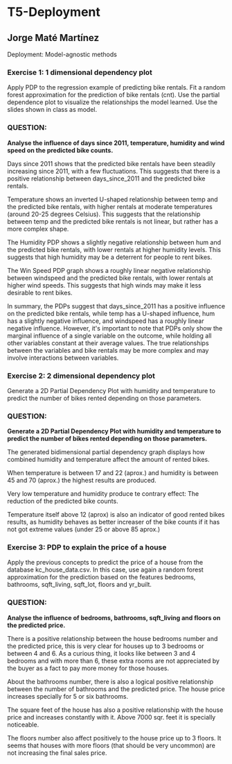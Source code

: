 # T5-Deployment
## Jorge Maté Martínez
Deployment: Model-agnostic methods

### Exercise 1: 1 dimensional dependency plot
Apply PDP to the regression example of predicting bike rentals. Fit a random forest approximation for the prediction of bike rentals (cnt). Use the partial dependence plot to visualize the relationships the model learned. Use the slides shown in class as model.  

### QUESTION:
**Analyse the influence of days since 2011, temperature, humidity and wind speed on the predicted bike counts.**

Days since 2011 shows that the predicted bike rentals have been steadily increasing since 2011, with a few fluctuations. This suggests that there is a positive relationship between days_since_2011 and the predicted bike rentals.

Temperature shows an inverted U-shaped relationship between temp and the predicted bike rentals, with higher rentals at moderate temperatures (around 20-25 degrees Celsius). This suggests that the relationship between temp and the predicted bike rentals is not linear, but rather has a more complex shape.

The Humidity PDP shows a slightly negative relationship between hum and the predicted bike rentals, with lower rentals at higher humidity levels. This suggests that high humidity may be a deterrent for people to rent bikes.

The Win Speed PDP graph shows a roughly linear negative relationship between windspeed and the predicted bike rentals, with lower rentals at higher wind speeds. This suggests that high winds may make it less desirable to rent bikes.

In summary, the PDPs suggest that days_since_2011 has a positive influence on the predicted bike rentals, while temp has a U-shaped influence, hum has a slightly negative influence, and windspeed has a roughly linear negative influence. However, it's important to note that PDPs only show the marginal influence of a single variable on the outcome, while holding all other variables constant at their average values. The true relationships between the variables and bike rentals may be more complex and may involve interactions between variables.



### Exercise 2: 2 dimensional dependency plot
Generate a 2D Partial Dependency Plot with humidity and temperature to predict the number of bikes rented depending on those parameters.

### QUESTION:
**Generate a 2D Partial Dependency Plot with humidity and temperature to predict the number of bikes rented depending on those parameters.**

The generated bidimensional partial dependency graph displays how combined humidity and temperature affect the amount of rented bikes. 

When temperature is between 17 and 22 (aprox.) and humidity is between 45 and 70 (aprox.) the highest results are produced.

Very low temperature and humidity produce te contrary effect: The reduction of the predicted bike counts.

Temperature itself above 12 (aprox) is also an indicator of good rented bikes results, as humidity behaves as better increaser of the bike counts if it has not got extreme values (under 25 or above 85 aprox.)



### Exercise 3: PDP to explain the price of a house
Apply the previous concepts to predict the price of a house from the database kc_house_data.csv. In this case, use again a random forest approximation for the prediction based on the features bedrooms, bathrooms, sqft_living, sqft_lot, floors and yr_built.

### QUESTION:
**Analyse the influence of bedrooms, bathrooms, sqft_living and floors on the predicted price.**

There is a positive relationship between the house bedrooms number and the predicted price, this is very clear for houses up to 3 bedrooms or between 4 and 6. As a curious thing, it looks like between 3 and 4 bedrooms and with more than 6, these extra rooms are not appreciated by the buyer as a fact to pay more money for those houses. 

About the bathrooms number, there is also a logical positive relationship between the number of bathrooms and the predicted price. The house price increases specially for 5 or six bathrooms.

The square feet of the house has also a positive relationship with the house price and increases constantly with it. Above 7000 sqr. feet it is specially noticeable.

The floors number also affect positively to the house price up to 3 floors. It seems that houses with more floors (that should be very uncommon) are not increasing the final sales price.










